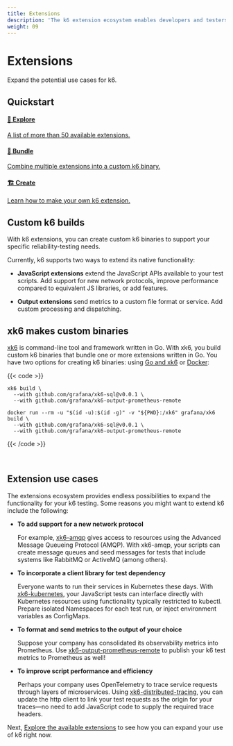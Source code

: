 ```yaml
---
title: Extensions
description: 'The k6 extension ecosystem enables developers and testers to extend k6 to cover use cases not supported natively in the core. Explore the endless possibilities of k6 and xk6.'
weight: 09
---
```


# Extensions

Expand the potential use cases for k6.

## Quickstart

<div class="nav-cards">
    <a href=explore/ class="nav-cards__item nav-cards__item--guide">
        <h4>🔎 Explore</h4>
        <p>A list of more than 50 available extensions.</p>
    </a>
    <a href=build-k6-binary-using-go/ class="nav-cards__item nav-cards__item--guide">
        <h4>🧩 Bundle</h4>
        <p>Combine multiple extensions into a custom k6 binary.</p>
    </a>
    <a href=create/ class="nav-cards__item nav-cards__item--guide">
        <h4>🏗️ Create</h4>
        <p>Learn how to make your own k6 extension.</p>
    </a>
</div>

## Custom k6 builds

With k6 extensions, you can create custom k6 binaries to support your specific reliability-testing needs.

Currently, k6 supports two ways to extend its native functionality:

- **JavaScript extensions** extend the JavaScript APIs available to your test scripts. Add support for new network protocols, improve performance compared to equivalent JS libraries, or add features.

- **Output extensions** send metrics to a custom file format or service. Add custom processing and dispatching.

## xk6 makes custom binaries

[xk6](https://github.com/grafana/xk6/) is command-line tool and framework written in Go. With xk6, you build custom k6 binaries that bundle one or more extensions written in Go. You have two options for creating k6 binaries: using [Go and xk6](https://grafana.com/docs/k6/<K6_VERSION>/extensions/build-k6-binary-using-go/) or [Docker](https://grafana.com/docs/k6/<K6_VERSION>/extensions/build-k6-binary-using-docker/):

{{< code >}}

```go-and-xk6
xk6 build \
  --with github.com/grafana/xk6-sql@v0.0.1 \
  --with github.com/grafana/xk6-output-prometheus-remote
```

```docker-in-linux
docker run --rm -u "$(id -u):$(id -g)" -v "${PWD}:/xk6" grafana/xk6 build \
  --with github.com/grafana/xk6-sql@v0.0.1 \
  --with github.com/grafana/xk6-output-prometheus-remote
```

{{< /code >}}

<br/>

## Extension use cases

The extensions ecosystem provides endless possibilities to expand the functionality for your k6 testing. Some reasons you might want to extend k6 include the following:

- **To add support for a new network protocol**

  For example, [xk6-amqp](https://github.com/grafana/xk6-amqp) gives access to resources using the Advanced Message Queueing Protocol (AMQP). With xk6-amqp, your scripts can create message queues and seed messages for tests that include systems like RabbitMQ or ActiveMQ (among others).

- **To incorporate a client library for test dependency**

  Everyone wants to run their services in Kubernetes these days. With [xk6-kubernetes](https://github.com/grafana/xk6-kubernetes), your JavaScript tests can interface directly with Kubernetes resources using functionality typically restricted to kubectl. Prepare isolated Namespaces for each test run, or inject environment variables as ConfigMaps.

- **To format and send metrics to the output of your choice**

  Suppose your company has consolidated its observability metrics into Prometheus. Use [xk6-output-prometheus-remote](https://github.com/grafana/xk6-output-prometheus-remote) to publish your k6 test metrics to Prometheus as well!

- **To improve script performance and efficiency**

  Perhaps your company uses OpenTelemetry to trace service requests through layers of microservices. Using [xk6-distributed-tracing](https://github.com/grafana/xk6-distributed-tracing), you can update the http client to link your test requests as the origin for your traces—no need to add JavaScript code to supply the required trace headers.

Next, [Explore the available extensions](https://grafana.com/docs/k6/<K6_VERSION>/extensions/explore) to see how you can expand your use of k6 right now.
